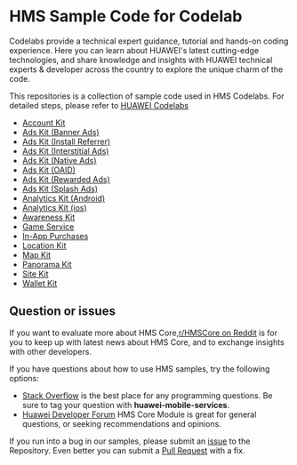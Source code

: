 # HMS Sample Code for Codelab
Codelabs provide a technical expert guidance, tutorial and hands-on coding experience. Here you can learn about HUAWEI's latest cutting-edge technologies, and share
knowledge and insights with HUAWEI technical experts & developer across the country to explore the unique charm of the code. 

This repositories is a collection of sample code used in HMS Codelabs. For detailed steps, please refer to [HUAWEI Codelabs](https://developer.huawei.com/consumer/en/community/codelabs)

- [Account Kit](https://github.com/HMS-Core/hms-codelab/tree/master/Account%20Kit)
- [Ads Kit (Banner Ads)](https://github.com/HMS-Core/hms-codelab/tree/master/Ads%20Kit%20(Banner%20Ads))
- [Ads Kit (Install Referrer)](https://github.com/HMS-Core/hms-codelab/tree/master/Ads%20Kit%20(Install%20Referrer))
- [Ads Kit (Interstitial Ads)](https://github.com/HMS-Core/hms-codelab/tree/master/Ads%20Kit%20(Interstitial%20Ads))
- [Ads Kit (Native Ads)](https://github.com/HMS-Core/hms-codelab/tree/master/Ads%20Kit%20(Native%20Ads))
- [Ads Kit (OAID)](https://github.com/HMS-Core/hms-codelab/tree/master/Ads%20Kit%20(OAID))
- [Ads Kit (Rewarded Ads)](https://github.com/HMS-Core/hms-codelab/tree/master/Ads%20Kit%20(Native%20Ads))
- [Ads Kit (Splash Ads)](https://github.com/HMS-Core/hms-codelab/tree/master/Ads%20Kit%20(Splash%20Ads))
- [Analytics Kit (Android)](https://github.com/HMS-Core/hms-codelab/tree/master/Analytics%20Kit%20(%20Android%20))
- [Analytics Kit (ios)](https://github.com/HMS-Core/hms-codelab/tree/master/Analytics%20Kit%20(%20ios))
- [Awareness Kit](https://github.com/HMS-Core/hms-codelab/tree/master/Awareness%20Kit)
- [Game Service](https://github.com/HMS-Core/hms-codelab/tree/master/Game%20Service)
- [In-App Purchases](https://github.com/HMS-Core/hms-codelab/tree/master/In-App%20Purchases)
- [Location Kit](https://github.com/HMS-Core/hms-codelab/tree/master/Location%20Kit)
- [Map Kit](https://github.com/HMS-Core/hms-codelab/tree/master/Map%20Kit)
- [Panorama Kit](https://github.com/HMS-Core/hms-codelab/tree/master/Panorama%20Kit)
- [Site Kit](https://github.com/HMS-Core/hms-codelab/tree/master/Site%20Kit)
- [Wallet Kit](https://github.com/HMS-Core/hms-codelab/tree/master/Wallet%20Kit)

## Question or issues
If you want to evaluate more about HMS Core,[r/HMSCore on Reddit](https://www.reddit.com/r/HMSCore/) is for you to keep up with latest news about HMS Core, and to exchange insights with other developers.

If you have questions about how to use HMS samples, try the following options:
- [Stack Overflow](https://stackoverflow.com/questions/tagged/huawei-mobile-services) is the best place for any programming questions. Be sure to tag your question with 
**huawei-mobile-services**.
- [Huawei Developer Forum](https://forums.developer.huawei.com/forumPortal/en/home?fid=0101187876626530001) HMS Core Module is great for general questions, or seeking recommendations and opinions.

If you run into a bug in our samples, please submit an [issue](https://github.com/HMS-Core/hms-codelabs/issues) to the Repository. Even better you can submit a [Pull Request](https://github.com/HMS-Core/hms-codelabs/pulls) with a fix.
